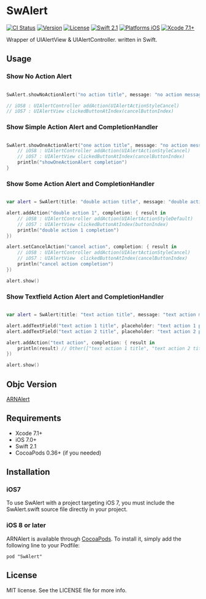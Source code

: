 # SwAlert

[![CI Status](http://img.shields.io/travis/Airin/SwAlert.svg?style=flat)](https://travis-ci.org/xxxAIRINxxx/SwAlert)
[![Version](https://img.shields.io/cocoapods/v/SwAlert.svg?style=flat)](http://cocoadocs.org/docsets/SwAlert)
[![License](https://img.shields.io/cocoapods/l/SwAlert.svg?style=flat)](http://cocoadocs.org/docsets/SwAlert)
[![Swift 2.1](https://img.shields.io/badge/Swift-2.1-orange.svg?style=flat)](https://developer.apple.com/swift/)
[![Platforms iOS](https://img.shields.io/badge/Platforms-iOS-lightgray.svg?style=flat)](https://developer.apple.com/swift/)
[![Xcode 7.1+](https://img.shields.io/badge/Xcode-7.1+-blue.svg?style=flat)](https://developer.apple.com/swift/)

Wrapper of UIAlertView & UIAlertController. written in Swift.

## Usage


### Show No Action Alert

```swift

SwAlert.showNoActionAlert("no action title", message: "no action message", buttonTitle: "button title")

// iOS8 : UIAlertController addAction(UIAlertActionStyleCancel)
// iOS7 : UIAlertView clickedButtonAtIndex(cancelButtonIndex)

```

### Show Simple Action Alert and CompletionHandler

```swift

SwAlert.showOneActionAlert("one action title", message: "no action message", buttonTitle: "button title") { result in
    // iOS8 : UIAlertController addAction(UIAlertActionStyleCancel)
    // iOS7 : UIAlertView clickedButtonAtIndex(cancelButtonIndex)
    println("showOneActionAlert completion")
}

```

### Show Some Action Alert and CompletionHandler

```swift

var alert = SwAlert(title: "double action title", message: "double action message")

alert.addAction("double action 1", completion: { result in
    // iOS8 : UIAlertController addAction(UIAlertActionStyleDefault)
    // iOS7 : UIAlertView clickedButtonAtIndex(buttonIndex)
    println("double action 1 completion")
})

alert.setCancelAction("cancel action", completion: { result in
    // iOS8 : UIAlertController addAction(UIAlertActionStyleCancel)
    // iOS7 : UIAlertView  clickedButtonAtIndex(cancelButtonIndex)
    println("cancel action completion")
})

alert.show()

```

### Show Textfield Action Alert and CompletionHandler

```swift

var alert = SwAlert(title: "text action title", message: "text action message")

alert.addTextField("text action 1 title", placeholder: "text action 1 placeholder")
alert.addTextField("text action 2 title", placeholder: "text action 2 placeholder")

alert.addAction("text action", completion: { result in
    println(result) // Other(["text action 1 title", "text action 2 title"])
})

alert.show()

```

## Objc Version

[ARNAlert](https://github.com/xxxAIRINxxx/ARNAlert)


## Requirements

* Xcode 7.1+
* iOS 7.0+
* Swift 2.1
* CocoaPods 0.36+ (if you needed)

## Installation

### iOS7

To use SwAlert with a project targeting iOS 7, you must include the
SwAlert.swift source file directly in your project.

### iOS 8 or later

ARNAlert is available through [CocoaPods](http://cocoapods.org). To install
it, simply add the following line to your Podfile:

    pod "SwAlert"

## License

MIT license. See the LICENSE file for more info.

